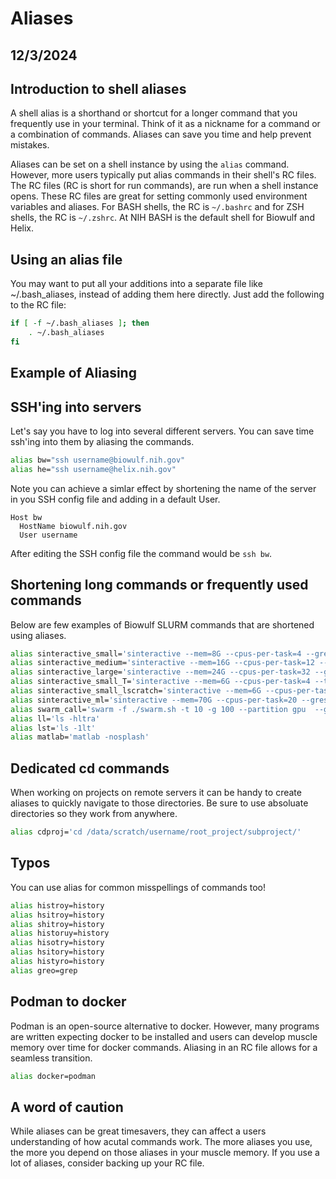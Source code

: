 # Aliases

## 12/3/2024

## Introduction to shell aliases

A shell alias is a shorthand or shortcut for a longer command that you frequently use in your terminal. Think of it as a nickname for a command or a combination of commands. Aliases can save you time and help prevent mistakes.

Aliases can be set on a shell instance by using the `alias` command. However, more users typically put alias commands in their shell's RC files. The RC files (RC is short for run commands), are run when a shell instance opens. These RC files are great for setting commonly used environment variables and aliases. For BASH shells, the RC is `~/.bashrc` and for ZSH shells, the RC is `~/.zshrc`. At NIH BASH is the default shell for Biowulf and Helix.

## Using an alias file

You may want to put all your additions into a separate file like ~/.bash_aliases, instead of adding them here directly. Just add the following to the RC file:

```bash
if [ -f ~/.bash_aliases ]; then
    . ~/.bash_aliases
fi
```

## Example of Aliasing

## SSH'ing into servers

Let's say you have to log into several different servers. You can save time ssh'ing into them by aliasing the commands.

```bash
alias bw="ssh username@biowulf.nih.gov"
alias he="ssh username@helix.nih.gov"
```

Note you can achieve a simlar effect by shortening the name of the server in you SSH config file and adding in a default User.

```text
Host bw
  HostName biowulf.nih.gov
  User username
```

After editing the SSH config file the command would be `ssh bw`.

## Shortening long commands or frequently used commands

Below are few examples of Biowulf SLURM commands that are shortened using aliases.

```bash
alias sinteractive_small='sinteractive --mem=8G --cpus-per-task=4 --gres=lscratch:30'
alias sinteractive_medium='sinteractive --mem=16G --cpus-per-task=12 --gres=lscratch:100'
alias sinteractive_large='sinteractive --mem=24G --cpus-per-task=32 --gres=lscratch:150'
alias sinteractive_small_T='sinteractive --mem=6G --cpus-per-task=4 --tunnel'
alias sinteractive_small_lscratch='sinteractive --mem=6G --cpus-per-task=4 --gres=lscratch:50'
alias sinteractive_ml='sinteractive --mem=70G --cpus-per-task=20 --gres=lscratch:50 --gres=gpu:v100x:1'
alias swarm_call='swarm -f ./swarm.sh -t 10 -g 100 --partition gpu  --gres=gpu:v100x:1 --logdir=./logdir --time=10:00:00'
alias ll='ls -hltra'
alias lst='ls -1lt'
alias matlab='matlab -nosplash'
```

## Dedicated cd commands

When working on projects on remote servers it can be handy to create aliases to quickly navigate to those directories. Be sure to use absoluate directories so they work from anywhere.

```bash
alias cdproj='cd /data/scratch/username/root_project/subproject/'
```

## Typos

You can use alias for common misspellings of commands too!

```bash
alias histroy=history
alias hsitroy=history
alias shitroy=history
alias historuy=history
alias hisotry=history
alias hsitory=history
alias histyro=history
alias greo=grep
```

## Podman to docker

Podman is an open-source alternative to docker. However, many programs are written expecting docker to be installed and users can develop muscle memory over time for docker commands. Aliasing in an RC file allows for a seamless transition.

```bash
alias docker=podman
```

## A word of caution

While aliases can be great timesavers, they can affect a users understanding of how acutal commands work. The more aliases you use, the more you depend on those aliases in your muscle memory. If you use a lot of aliases, consider backing up your RC file.
